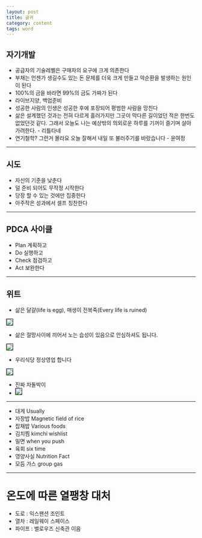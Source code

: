 ```yaml
---
layout: post
title: 글귀
category: content
tags: word
---
```


## 자기개발
* 공급자의 기술레벨은 구매자의 요구에 크게 의존한다
* 부채는 언젠가 생길수도 있는 돈 문제를 더욱 크게 만들고 악순환을 발생하는 원인이 된다
* 100%의 금을 바라면 99%의 금도 가짜가 된다
* 라이브지양, 백업준비
* 성공한 사람의 인생은 성공한 후에 포장되어 평범한 사람을 망친다
* 삶은 설계했던 것과는 전혀 다르게 흘러가지만 그곳이 막다른 길이었던 적은 한번도 없었던것 같다. 그래서 오늘도 나는 예상밖의 의외로운 하루를 기꺼이 즐기며 살아가려한다. - 리틀타네
* 연기철학? 그런거 몰라요 오늘 잘해서 내일 또 불러주기를 바랐습니다 - 윤여정

---

## 시도
* 자신의 기준을 낮춘다
* 덜 준비 되어도 무작정 시작한다
* 당장 할 수 있는 것에만 집중한다
* 아주작은 성과에서 셀프 칭찬한다

---

## PDCA 사이클
* Plan 계획하고
* Do 실행하고
* Check 점검하고
* Act 보완한다

---

## 위트
* 삶은 달걀(life is egg), 매생이 전복죽(Every life is ruined)
<img style='border:solid 1px black;' src="https://image.onethelab.com/resized/1711587983.jpg" />

* 삶은 절망사이에 끼어서 노는 습성이 있음으로 안심하셔도 됩니다.
<img style='border:solid 1px black;' src="https://image.onethelab.com/resized/1711587966.jpg" />

* 우리식당 정상영업 합니다
<img style='border:solid 1px black;' src="https://image.onethelab.com/resized/1711587951.jpg" />

* 진짜 차돌박이
* <img style='border:solid 1px black;' src="https://image.onethelab.com/resized/1711587850.jpg" />

---

* 대게 Usually
* 자장밥 Magnetic field of rice
* 잡채밥 Various foods
* 김치찜 kimchi wishlist
* 밀면 when you push
* 육회 six time
* 영양사실 Nutrition Fact
* 모듬 가스 group gas

---

# 온도에 따른 열팽창 대처
* 도로 : 익스팬션 조인트
* 열차 : 레일웨이 스페이스
* 파이프 : 벨로우즈 신축관 이음
